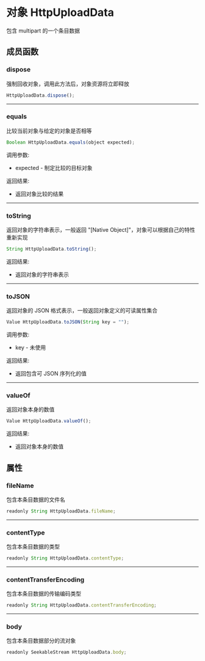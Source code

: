 # 对象 HttpUploadData
包含 multipart 的一个条目数据

## 成员函数
        
### dispose
强制回收对象，调用此方法后，对象资源将立即释放
```JavaScript
HttpUploadData.dispose();
```

--------------------------
### equals
比较当前对象与给定的对象是否相等
```JavaScript
Boolean HttpUploadData.equals(object expected);
```

调用参数:
* expected - 制定比较的目标对象

返回结果:
* 返回对象比较的结果

--------------------------
### toString
返回对象的字符串表示，一般返回 "[Native Object]"，对象可以根据自己的特性重新实现
```JavaScript
String HttpUploadData.toString();
```

返回结果:
* 返回对象的字符串表示

--------------------------
### toJSON
返回对象的 JSON 格式表示，一般返回对象定义的可读属性集合
```JavaScript
Value HttpUploadData.toJSON(String key = "");
```

调用参数:
* key - 未使用

返回结果:
* 返回包含可 JSON 序列化的值

--------------------------
### valueOf
返回对象本身的数值
```JavaScript
Value HttpUploadData.valueOf();
```

返回结果:
* 返回对象本身的数值

## 属性
        
### fileName
包含本条目数据的文件名
```JavaScript
readonly String HttpUploadData.fileName;
```

--------------------------
### contentType
包含本条目数据的类型
```JavaScript
readonly String HttpUploadData.contentType;
```

--------------------------
### contentTransferEncoding
包含本条目数据的传输编码类型
```JavaScript
readonly String HttpUploadData.contentTransferEncoding;
```

--------------------------
### body
包含本条目数据部分的流对象
```JavaScript
readonly SeekableStream HttpUploadData.body;
```

